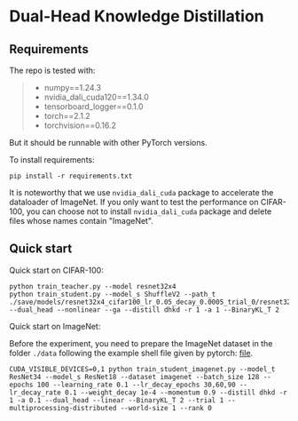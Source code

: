# Dual-Head Knowledge Distillation

## Requirements

The repo is tested with:

> - numpy==1.24.3
> - nvidia_dali_cuda120==1.34.0
> - tensorboard_logger==0.1.0
> - torch==2.1.2
> - torchvision==0.16.2

But it should be runnable with other PyTorch versions.

To install requirements:

```
pip install -r requirements.txt
```

It is noteworthy that we use `nvidia_dali_cuda` package to accelerate the dataloader of ImageNet. If you only want to test the performance on CIFAR-100, you can choose not to install `nvidia_dali_cuda` package and delete files whose names contain "ImageNet".

## Quick start

Quick start on CIFAR-100:

```
python train_teacher.py --model resnet32x4
python train_student.py --model_s ShuffleV2 --path_t ./save/models/resnet32x4_cifar100_lr_0.05_decay_0.0005_trial_0/resnet32x4_best.pth --dual_head --nonlinear --ga --distill dhkd -r 1 -a 1 --BinaryKL_T 2
```

Quick start on ImageNet:

Before the experiment, you need to prepare the ImageNet dataset in the folder `./data` following the example shell file given by pytorch: [file](https://github.com/pytorch/examples/blob/main/imagenet/extract_ILSVRC.sh).

```
CUDA_VISIBLE_DEVICES=0,1 python train_student_imagenet.py --model_t ResNet34 --model_s ResNet18 --dataset imagenet --batch_size 128 --epochs 100 --learning_rate 0.1 --lr_decay_epochs 30,60,90 --lr_decay_rate 0.1 --weight_decay 1e-4 --momentum 0.9 --distill dhkd -r 1 -a 0.1 --dual_head --linear --BinaryKL_T 2 --trial 1 --multiprocessing-distributed --world-size 1 --rank 0
```